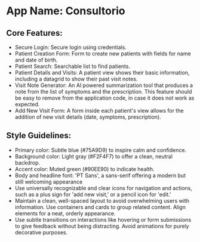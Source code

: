 # **App Name**: Consultorio

## Core Features:

- Secure Login: Secure login using credentials.
- Patient Creation Form: Form to create new patients with fields for name and date of birth.
- Patient Search: Searchable list to find patients.
- Patient Details and Visits: A patient view shows their basic information, including a datagrid to show their past visit notes.
- Visit Note Generator: An AI powered summarization tool that produces a note from the list of symptoms and the prescription. This feature should be easy to remove from the application code, in case it does not work as expected.
- Add New Visit Form: A form inside each patient's view allows for the addition of new visit details (date, symptoms, prescription).

## Style Guidelines:

- Primary color: Subtle blue (#75A9D9) to inspire calm and confidence.
- Background color: Light gray (#F2F4F7) to offer a clean, neutral backdrop.
- Accent color: Muted green (#90EE90) to indicate health.
- Body and headline font: 'PT Sans', a sans-serif offering a modern but still welcoming appearance
- Use universally recognizable and clear icons for navigation and actions, such as a plus sign for 'add new visit,' or a pencil icon for 'edit.'
- Maintain a clean, well-spaced layout to avoid overwhelming users with information. Use containers and cards to group related content. Align elements for a neat, orderly appearance.
- Use subtle transitions on interactions like hovering or form submissions to give feedback without being distracting. Avoid animations for purely decorative purposes.
